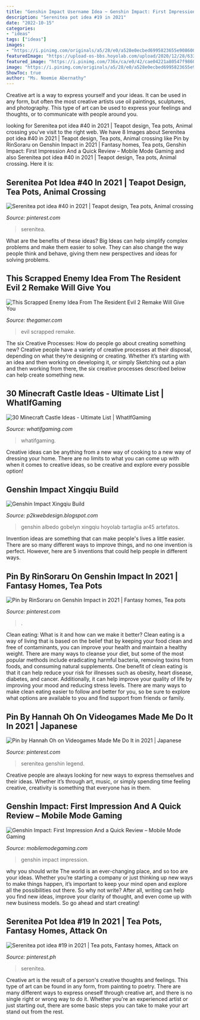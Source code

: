 ```yaml
---
title: "Genshin Impact Username Idea ~ Genshin Impact: First Impression And A Quick Review – Mobile Mode Gaming"
description: "Serenitea pot idea #19 in 2021"
date: "2022-10-15"
categories:
- "ideas"
tags: ["ideas"]
images:
- "https://i.pinimg.com/originals/a5/28/e0/a528e0ecbed6995823655e90860066c0.jpg"
featuredImage: "https://upload-os-bbs.hoyolab.com/upload/2020/12/28/63355475/47bc7b1162a21453f1220a374bf15da1_1883014465518837200.png?x-oss-process=image/resize,s_740/quality,q_80/auto-orient,0/interlace,1/format,png"
featured_image: "https://i.pinimg.com/736x/ca/e0/42/cae04221a80547f986002afeadfd97a6.jpg"
image: "https://i.pinimg.com/originals/a5/28/e0/a528e0ecbed6995823655e90860066c0.jpg"
ShowToc: true
author: "Ms. Noemie Abernathy"
---
```



Creative art is a way to express yourself and your ideas. It can be used in any form, but often the most creative artists use oil paintings, sculptures, and photography. This type of art can be used to express your feelings and thoughts, or to communicate with people around you.

	

		
looking for Serenitea pot idea #40 in 2021 | Teapot design, Tea pots, Animal crossing you've visit to the right web. We have 8 Images about Serenitea pot idea #40 in 2021 | Teapot design, Tea pots, Animal crossing like Pin by RinSoraru on Genshin Impact in 2021 | Fantasy homes, Tea pots, Genshin Impact: First Impression And a Quick Review – Mobile Mode Gaming and also Serenitea pot idea #40 in 2021 | Teapot design, Tea pots, Animal crossing. Here it is:
		
    
## Serenitea Pot Idea #40 In 2021 | Teapot Design, Tea Pots, Animal Crossing

<img loading=lazy src="https://i.pinimg.com/originals/a5/28/e0/a528e0ecbed6995823655e90860066c0.jpg" onerror="this.onerror=null;this.src='https://tse3.mm.bing.net/th?id=OIP.Dwh1C0tqZs4m17AcM4SwvgHaEK&amp;pid=15.1';" alt="Serenitea pot idea #40 in 2021 | Teapot design, Tea pots, Animal crossing">

_Source: pinterest.com_

>serenitea. 

	

What are the benefits of these ideas?
Big Ideas can help simplify complex problems and make them easier to solve. They can also change the way people think and behave, giving them new perspectives and ideas for solving problems.

    
## This Scrapped Enemy Idea From The Resident Evil 2 Remake Will Give You

<img loading=lazy src="https://static1.thegamerimages.com/wordpress/wp-content/uploads/2019/03/Resident-Evil-2-remake-The-Condemned-scrapped-enemy.jpg" onerror="this.onerror=null;this.src='https://tse1.mm.bing.net/th?id=OIP.PKn0VYbB0NxgEzrtpVFyPgHaD5&amp;pid=15.1';" alt="This Scrapped Enemy Idea From The Resident Evil 2 Remake Will Give You">

_Source: thegamer.com_

>evil scrapped remake. 

	

The six Creative Processes: How do people go about creating something new?
Creative people have a variety of creative processes at their disposal, depending on what they’re designing or creating. Whether it’s starting with an idea and then working on developing it, or simply Sketching out a plan and then working from there, the six creative processes described below can help create something new.

    
## 30 Minecraft Castle Ideas - Ultimate List | WhatIfGaming

<img loading=lazy src="https://whatifgaming.com/wp-content/uploads/2021/08/Minecraft-Castle-Ideas.jpg" onerror="this.onerror=null;this.src='https://tse1.mm.bing.net/th?id=OIP.fq3ZnSc2rvC0raeHVKlrCQHaEK&amp;pid=15.1';" alt="30 Minecraft Castle Ideas - Ultimate List | WhatIfGaming">

_Source: whatifgaming.com_

>whatifgaming. 

	

Creative ideas can be anything from a new way of cooking to a new way of dressing your home. There are no limits to what you can come up with when it comes to creative ideas, so be creative and explore every possible option!

    
## Genshin Impact Xingqiu Build

<img loading=lazy src="https://upload-os-bbs.hoyolab.com/upload/2020/12/28/63355475/47bc7b1162a21453f1220a374bf15da1_1883014465518837200.png?x-oss-process=image/resize,s_740/quality,q_80/auto-orient,0/interlace,1/format,png" onerror="this.onerror=null;this.src='https://tse1.mm.bing.net/th?id=OIP.EZYeHlaYRiHOWljJVPchoAHaFA&amp;pid=15.1';" alt="Genshin Impact Xingqiu Build">

_Source: p2kwebdesign.blogspot.com_

>genshin albedo gobelyn xingqiu hoyolab tartaglia ar45 artefatos. 

	

Invention ideas are something that can make people's lives a little easier. There are so many different ways to improve things, and no one invention is perfect. However, here are 5 inventions that could help people in different ways.

    
## Pin By RinSoraru On Genshin Impact In 2021 | Fantasy Homes, Tea Pots

<img loading=lazy src="https://i.pinimg.com/originals/cf/6c/1d/cf6c1d86a7773f10881a0b3221a0fc05.jpg" onerror="this.onerror=null;this.src='https://tse4.mm.bing.net/th?id=OIP.ElsEVJQn1lSOo0MSN8hUvAHaE3&amp;pid=15.1';" alt="Pin by RinSoraru on Genshin Impact in 2021 | Fantasy homes, Tea pots">

_Source: pinterest.com_

>. 

	

Clean eating: What is it and how can we make it better?
Clean eating is a way of living that is based on the belief that by keeping your food clean and free of contaminants, you can improve your health and maintain a healthy weight. There are many ways to cleanse your diet, but some of the most popular methods include eradicating harmful bacteria, removing toxins from foods, and consuming natural supplements.
One benefit of clean eating is that it can help reduce your risk for illnesses such as obesity, heart disease, diabetes, and cancer. Additionally, it can help improve your quality of life by improving your mood and reducing stress levels. There are many ways to make clean eating easier to follow and better for you, so be sure to explore what options are available to you and find support from friends or family.

    
## Pin By Hannah Oh On Videogames Made Me Do It In 2021 | Japanese

<img loading=lazy src="https://i.pinimg.com/736x/2e/1f/9e/2e1f9ea5d174e3a9e142b7fa4e28f050.jpg" onerror="this.onerror=null;this.src='https://tse2.mm.bing.net/th?id=OIP.umKV_xkeawznu1HoE4ZiZgHaEK&amp;pid=15.1';" alt="Pin by Hannah Oh on Videogames Made Me Do It in 2021 | Japanese">

_Source: pinterest.com_

>serenitea genshin legend. 

	

Creative people are always looking for new ways to express themselves and their ideas. Whether it’s through art, music, or simply spending time feeling creative, creativity is something that everyone has in them.

    
## Genshin Impact: First Impression And A Quick Review – Mobile Mode Gaming

<img loading=lazy src="https://mobilemodegaming.com/wp-content/uploads/2020/09/Genshin-Impact-First-Impression-and-Review.jpg" onerror="this.onerror=null;this.src='https://tse4.mm.bing.net/th?id=OIP.yQSGHUbgIkuOO9CiDVg7lgHaD4&amp;pid=15.1';" alt="Genshin Impact: First Impression And a Quick Review – Mobile Mode Gaming">

_Source: mobilemodegaming.com_

>genshin impact impression. 

	

why you should write
The world is an ever-changing place, and so too are your ideas. Whether you’re starting a company or just thinking up new ways to make things happen, it’s important to keep your mind open and explore all the possibilities out there. So why not write? After all, writing can help you find new ideas, improve your clarity of thought, and even come up with new business models. So go ahead and start creating!

    
## Serenitea Pot Idea #19 In 2021 | Tea Pots, Fantasy Homes, Attack On

<img loading=lazy src="https://i.pinimg.com/736x/ca/e0/42/cae04221a80547f986002afeadfd97a6.jpg" onerror="this.onerror=null;this.src='https://tse3.mm.bing.net/th?id=OIP.v227GXhHevoc7oZDHEvIJgHaEK&amp;pid=15.1';" alt="Serenitea pot idea #19 in 2021 | Tea pots, Fantasy homes, Attack on">

_Source: pinterest.ph_

>serenitea. 

	

Creative art is the result of a person's creative thoughts and feelings. This type of art can be found in any form, from painting to poetry. There are many different ways to express oneself through creative art, and there is no single right or wrong way to do it. Whether you're an experienced artist or just starting out, there are some basic steps you can take to make your art stand out from the rest.

